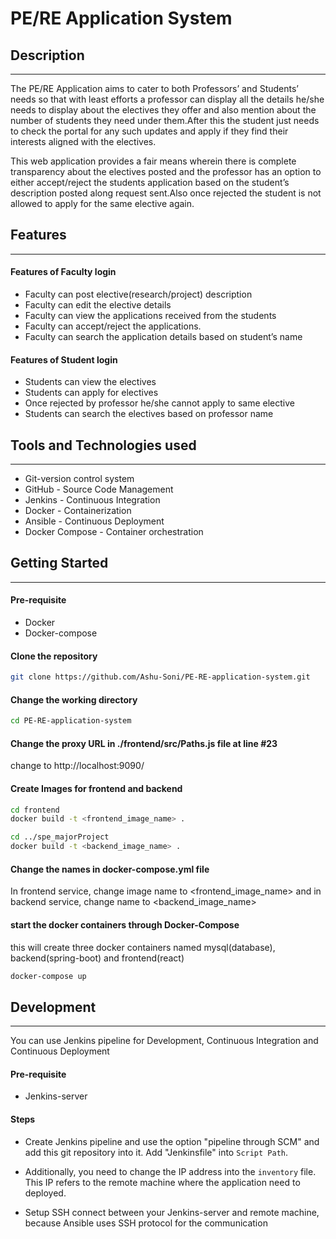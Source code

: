 # PE/RE Application System

## Description
--------------
The PE/RE Application aims to cater to both Professors’ and Students’ needs so that with least efforts a professor can display all the details he/she needs to display about the electives they offer and also mention about the number of students they need under them.After this the student just needs to check the portal for any such updates and apply if they find their interests aligned with the electives.

This web application provides a fair means wherein there is complete transparency about the electives posted and the professor has an option to either accept/reject the students application based on the student’s description posted along request sent.Also once rejected the student is not allowed to apply for the same elective again.

## Features
-----------

#### Features of Faculty login
- Faculty can post elective(research/project) description
- Faculty can edit the elective details
- Faculty can view the applications received from the students
- Faculty can accept/reject the applications.
- Faculty can search the application details based on student’s name

#### Features of Student login
- Students can view the electives
- Students can apply for electives
- Once rejected by professor he/she cannot apply to same elective
- Students can search the electives based on professor name

## Tools and Technologies used
------------------------------
- Git-version control system
- GitHub - Source Code Management
- Jenkins - Continuous Integration
- Docker - Containerization
- Ansible - Continuous Deployment
- Docker Compose - Container orchestration 

## Getting Started
------------------

#### Pre-requisite
- Docker
- Docker-compose

#### Clone the repository
```sh
git clone https://github.com/Ashu-Soni/PE-RE-application-system.git
```

#### Change the working directory
```sh
cd PE-RE-application-system
```

#### Change the proxy URL in ./frontend/src/Paths.js file at line #23
change to http://localhost:9090/

#### Create Images for frontend and backend
```sh
cd frontend
docker build -t <frontend_image_name> .
```

```sh
cd ../spe_majorProject
docker build -t <backend_image_name> .
```

#### Change the names in docker-compose.yml file
In frontend service, change image name to <frontend_image_name> and in backend service, change name to <backend_image_name>

#### start the docker containers through Docker-Compose
this will create three docker containers named mysql(database), backend(spring-boot) and frontend(react)

```sh
docker-compose up
```

#### 


## Development
--------------

You can use Jenkins pipeline for Development, Continuous Integration and Continuous Deployment

#### Pre-requisite
- Jenkins-server

#### Steps

- Create Jenkins pipeline and use the option "pipeline through SCM" and add this git repository into it. Add "Jenkinsfile" into `Script Path`.

- Additionally, you need to change the IP address into the `inventory` file. This IP refers to the remote machine where the application need to deployed.

- Setup SSH connect between your Jenkins-server and remote machine, because Ansible uses SSH protocol for the communication